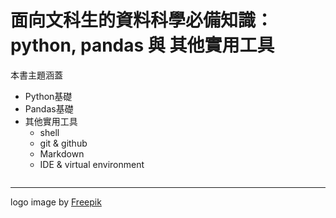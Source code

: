 # 面向文科生的資料科學必備知識：python, pandas 與 其他實用工具

本書主題涵蓋

- Python基礎
- Pandas基礎
- 其他實用工具
    - shell
    - git & github
    - Markdown
    - IDE & virtual environment

```{tableofcontents}
```

-------

logo image by <a href="https://www.freepik.com/free-photo/low-angle-cute-shiba-inu-dog_28475740.htm#query=shiba%20inu&position=17&from_view=search&track=ais&uuid=887f9d8c-8d21-472c-a7ef-8565c97ba88e">Freepik</a>
